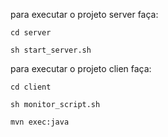 para executar o projeto server faça:

```
cd server

sh start_server.sh
```

para executar o projeto clien faça:

```
cd client 

sh monitor_script.sh

mvn exec:java
```

